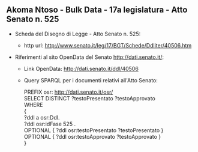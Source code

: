 ## Akoma Ntoso - Bulk Data - 17a legislatura - Atto Senato n. 525 ##

* Scheda del Disegno di Legge - Atto Senato n. 525:
	* http url: http://www.senato.it/leg/17/BGT/Schede/Ddliter/40506.htm

* Riferimenti al sito OpenData del Senato http://dati.senato.it/:
	* Link OpenData: http://dati.senato.it/ddl/40506
	* Query SPARQL per i documenti relativi all'Atto Senato:

        PREFIX osr: <http://dati.senato.it/osr/>  
		SELECT DISTINCT ?testoPresentato ?testoApprovato  
		WHERE  
		{  
		    ?ddl a osr:Ddl.  
		    ?ddl osr:idFase 525 .  
		    OPTIONAL { ?ddl osr:testoPresentato ?testoPresentato }  
		    OPTIONAL { ?ddl osr:testoApprovato ?testoApprovato }  
		}
		